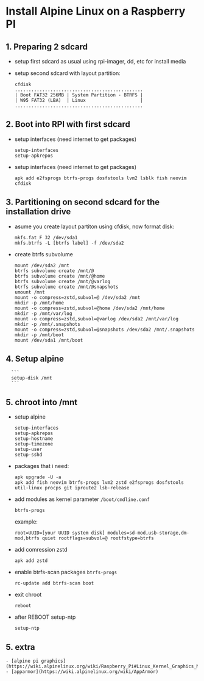 # Install Alpine Linux on a Raspberry PI
## 1. Preparing 2 sdcard
- setup first sdcard as usual using rpi-imager, dd, etc for install media
- setup second sdcard with layout partition:

  ```
  cfdisk
  ...............................................
  | Boot FAT32 256MB | System Partition - BTRFS |
  | W95 FAT32 (LBA)  | Linux                    |
  ...............................................
  ```
## 2. Boot into RPI with first sdcard
- setup interfaces (need internet to get packages)

  ```
  setup-interfaces
  setup-apkrepos
  ```
- setup interfaces (need internet to get packages)

  ```
  apk add e2fsprogs btrfs-progs dosfstools lvm2 lsblk fish neovim cfdisk
  ```
## 3. Partitioning on second sdcard for the installation drive
- asume you create layout partiton using cfdisk, now format disk:

  ```
  mkfs.fat F 32 /dev/sda1
  mkfs.btrfs -L [btrfs label] -f /dev/sda2
  ```
- create btrfs subvolume

  ```
  mount /dev/sda2 /mnt
  btrfs subvolume create /mnt/@
  btrfs subvolume create /mnt/@home
  btrfs subvolume create /mnt/@varlog
  btrfs subvolume create /mnt/@snapshots
  umount /mnt
  mount -o compress=zstd,subvol=@ /dev/sda2 /mnt
  mkdir -p /mnt/home
  mount -o compress=zstd,subvol=@home /dev/sda2 /mnt/home
  mkdir -p /mnt/var/log
  mount -o compress=zstd,subvol=@varlog /dev/sda2 /mnt/var/log
  mkdir -p /mnt/.snapshots
  mount -o compress=zstd,subvol=@snapshots /dev/sda2 /mnt/.snapshots
  mkdir -p /mnt/boot
  mount /dev/sda1 /mnt/boot
  ```
## 4. Setup alpine
      ```
      setup-disk /mnt
      ```
## 5. chroot into /mnt
- setup alpine

  ```
  setup-interfaces
  setup-apkrepos
  setup-hostname
  setup-timezone
  setup-user
  setup-sshd
  ```
- packages that i need:

  ```
  apk upgrade -U -a
  apk add fish neovim btrfs-progs lvm2 zstd e2fsprogs dosfstools util-linux procps git iproute2 lsb-release
  ```
- add modules as kernel parameter ``/boot/cmdline.conf``

  ```
  btrfs-progs
  ```

  example:

  ```
  root=UUID=[your UUID system disk] modules=sd-mod,usb-storage,dm-mod,btrfs quiet rootflags=subvol=@ rootfstype=btrfs
  ```
- add comression zstd

  ```
  apk add zstd
  ```
- enable btrfs-scan packages ``btrfs-progs``

  ```
  rc-update add btrfs-scan boot
  ```
- exit chroot

  ```
  reboot
  ```
- after REBOOT setup-ntp

  ```
  setup-ntp
  ```
## 5. extra
    - [alpine pi graphics](https://wiki.alpinelinux.org/wiki/Raspberry_Pi#Linux_Kernel_Graphics_Modes)
    - [apparmor](https://wiki.alpinelinux.org/wiki/AppArmor)


